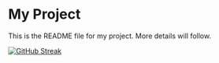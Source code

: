 # My Project

This is the README file for my project.
More details will follow.

[![GitHub Streak](https://streak-stats.demolab.com?user=im-Uzair)](https://git.io/streak-stats)
